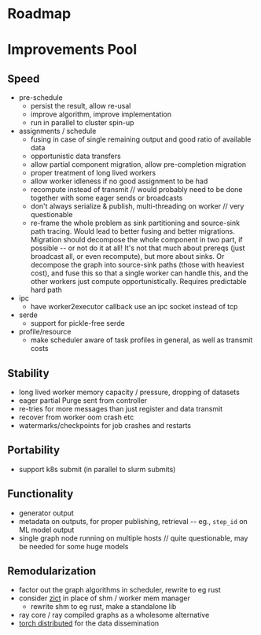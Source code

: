 # Roadmap

# Improvements Pool
## Speed
* pre-schedule
  * persist the result, allow re-usal
  * improve algorithm, improve implementation
  * run in parallel to cluster spin-up
* assignments / schedule
  * fusing in case of single remaining output and good ratio of available data
  * opportunistic data transfers
  * allow partial component migration, allow pre-completion migration
  * proper treatment of long lived workers
  * allow worker idleness if no good assignment to be had
  * recompute instead of transmit // would probably need to be done together with some eager sends or broadcasts
  * don't always serialize & publish, multi-threading on worker // very questionable
  * re-frame the whole problem as sink partitioning and source-sink path tracing. Would lead to better fusing and better migrations. Migration should decompose the whole component in two part, if possible -- or not do it at all! It's not that much about prereqs (just broadcast all, or even recompute), but more about sinks. Or decompose the graph into source-sink paths (those with heaviest cost), and fuse this so that a single worker can handle this, and the other workers just compute opportunistically. Requires predictable hard path
* ipc
  * have worker2executor callback use an ipc socket instead of tcp
* serde
  * support for pickle-free serde
* profile/resource
  * make scheduler aware of task profiles in general, as well as transmit costs
## Stability
* long lived worker memory capacity / pressure, dropping of datasets
* eager partial Purge sent from controller
* re-tries for more messages than just register and data transmit
* recover from worker oom crash etc
* watermarks/checkpoints for job crashes and restarts
## Portability
* support k8s submit (in parallel to slurm submits)
## Functionality
* generator output
* metadata on outputs, for proper publishing, retrieval -- eg., `step_id` on ML model output
* single graph node running on multiple hosts // quite questionable, may be needed for some huge models
## Remodularization
* factor out the graph algorithms in scheduler, rewrite to eg rust
* consider [zict](https://zict.readthedocs.io/en/latest/) in place of shm / worker mem manager
  * rewrite shm to eg rust, make a standalone lib
* ray core / ray compiled graphs as a wholesome alternative
* [torch distributed](https://pytorch.org/docs/stable/distributed.html#tcp-initialization) for the data dissemination
